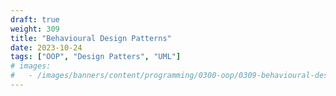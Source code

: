 ```yaml
---
draft: true
weight: 309
title: "Behavioural Design Patterns"
date: 2023-10-24
tags: ["OOP", "Design Patters", "UML"]
# images:
#   - /images/banners/content/programming/0300-oop/0309-behavioural-design-patternspng
---
```

